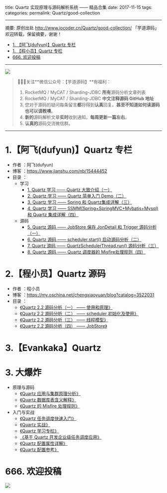 title: Quartz 实现原理与源码解析系统 —— 精品合集
date: 2017-11-15
tags:
categories:
permalink: Quartz/good-collection

-------

摘要: 原创出处 http://www.iocoder.cn/Quartz/good-collection/ 「芋道源码」欢迎转载，保留摘要，谢谢！

- [1. 【阿飞(dufyun)】Quartz 专栏](http://www.iocoder.cn/Quartz/good-collection/)
- [1. 【程小员】Quartz 专栏](http://www.iocoder.cn/Quartz/good-collection/)
- [666. 欢迎投稿](http://www.iocoder.cn/Quartz/good-collection/)

-------

![](http://www.iocoder.cn/images/common/wechat_mp_2017_07_31.jpg)

> 🙂🙂🙂关注**微信公众号：【芋道源码】**有福利：
> 1. RocketMQ / MyCAT / Sharding-JDBC **所有**源码分析文章列表
> 2. RocketMQ / MyCAT / Sharding-JDBC **中文注释源码 GitHub 地址**
> 3. 您对于源码的疑问每条留言**都**将得到**认真**回复。**甚至不知道如何读源码也可以请教噢**。
> 4. **新的**源码解析文章**实时**收到通知。**每周更新一篇左右**。
> 5. **认真的**源码交流微信群。

-------

# 1.【阿飞(dufyun)】Quartz 专栏

* 作者 ：阿飞(dufyun)
* 博客 ：https://www.jianshu.com/nb/15444452
* 目录 ：
    * 学习
        * [1. Quartz 学习 —— Quartz 大致介绍（一）](http://blog.csdn.net/u010648555/article/details/54863144)
        * [2. Quartz 学习 —— Quartz 简单入门 Demo（二）](http://blog.csdn.net/u010648555/article/details/54863394)
        * [3. Quartz 学习 —— Spring 和 Quartz集成详解（三）](http://blog.csdn.net/u010648555/article/details/54891264)
        * [4. Quartz 学习 —— SSMM(Spring+SpringMVC+Mybatis+Mysql)和 Quartz 集成详解（四）](http://blog.csdn.net/u010648555/article/details/60767633)
    * 源码
        * [5. Quartz 源码 —— JobStore 保存 JonDetail 和 Trigger 源码分析（一）](http://blog.csdn.net/u010648555/article/details/53643043)
        * [6. Quartz 源码 —— scheduler.start() 启动源码分析（二）](http://blog.csdn.net/u010648555/article/details/53520314)
        * [7. Quartz 源码 —— QuartzSchedulerThread.run() 源码分析（三）](http://blog.csdn.net/u010648555/article/details/53525041)
        * [8. Quartz 源码 —— Quartz 调度器的 Misfire处理规则（四）](http://blog.csdn.net/u010648555/article/details/53672738)

# 2.【程小员】Quartz 源码

* 作者 ：程小员
* 博客 ：https://my.oschina.net/chengxiaoyuan/blog?catalog=3522031
* 目录 ：
    * [《Quartz 2.2 源码分析（一） —— 使用和原理》](https://my.oschina.net/chengxiaoyuan/blog/664833)
    * [《Quartz 2.2 源码分析（二） —— scheduler 初始化及使用》](https://my.oschina.net/chengxiaoyuan/blog/674199)
    * [《Quartz 2.2 源码分析（三） —— 线程模型》](https://my.oschina.net/chengxiaoyuan/blog/674603)
    * [《Quartz 2.2 源码分析（四） —— JobStore》](https://my.oschina.net/chengxiaoyuan/blog/676644)

# 3.【Evankaka】Quartz

# 3. 大爆炸

* 原理与源码
    * [《Quartz 应用与集群原理分析》](https://tech.meituan.com/mt_crm_quartz.html)
    * [《Quartz 数据库表含义解释》](https://blog.csdn.net/tengdazhang770960436/article/details/51019291)
    * [《Quartz 的 Misfire 处理规则》](https://my.oschina.net/chenleijava/blog/109904)
* 入门与实战
    * [《Quartz 任务调度快速入门》](http://sishuok.com/forum/posts/list/405.html)
    * [《Quartz 实战》](https://my.oschina.net/yinxiaoling/blog/542336?fromerr=s3ko7u33)
    * [《Quartz 学习专栏》](https://blog.csdn.net/Evankaka/article/category/3155529?)
    * [《基于 Quartz 开发企业级任务调度应用》](https://www.ibm.com/developerworks/cn/opensource/os-cn-quartz/)
    * [《Quartz 配置属性详解》](http://wiki.bsdn.org/pages/viewpage.action?pageId=2327098)
    * [《Quartz 配置参考》](http://chinaxxren.iteye.com/blog/962149/)

# 666. 欢迎投稿

![](http://www.iocoder.cn/images/common/zsxq/01.png)